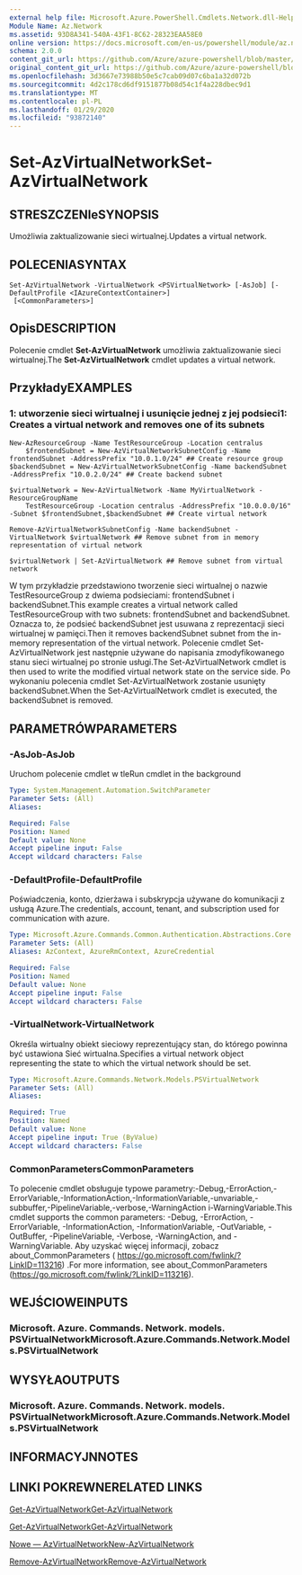 ```yaml
---
external help file: Microsoft.Azure.PowerShell.Cmdlets.Network.dll-Help.xml
Module Name: Az.Network
ms.assetid: 93D8A341-540A-43F1-8C62-28323EAA58E0
online version: https://docs.microsoft.com/en-us/powershell/module/az.network/set-azvirtualnetwork
schema: 2.0.0
content_git_url: https://github.com/Azure/azure-powershell/blob/master/src/Network/Network/help/Set-AzVirtualNetwork.md
original_content_git_url: https://github.com/Azure/azure-powershell/blob/master/src/Network/Network/help/Set-AzVirtualNetwork.md
ms.openlocfilehash: 3d3667e73988b50e5c7cab09d07c6ba1a32d072b
ms.sourcegitcommit: 4d2c178cd6df9151877b08d54c1f4a228dbec9d1
ms.translationtype: MT
ms.contentlocale: pl-PL
ms.lasthandoff: 01/29/2020
ms.locfileid: "93872140"
---
```

# <span data-ttu-id="04d8f-101">Set-AzVirtualNetwork</span><span class="sxs-lookup"><span data-stu-id="04d8f-101">Set-AzVirtualNetwork</span></span>

## <span data-ttu-id="04d8f-102">STRESZCZENIe</span><span class="sxs-lookup"><span data-stu-id="04d8f-102">SYNOPSIS</span></span>
<span data-ttu-id="04d8f-103">Umożliwia zaktualizowanie sieci wirtualnej.</span><span class="sxs-lookup"><span data-stu-id="04d8f-103">Updates a virtual network.</span></span>

## <span data-ttu-id="04d8f-104">POLECENIA</span><span class="sxs-lookup"><span data-stu-id="04d8f-104">SYNTAX</span></span>

```
Set-AzVirtualNetwork -VirtualNetwork <PSVirtualNetwork> [-AsJob] [-DefaultProfile <IAzureContextContainer>]
 [<CommonParameters>]
```

## <span data-ttu-id="04d8f-105">Opis</span><span class="sxs-lookup"><span data-stu-id="04d8f-105">DESCRIPTION</span></span>
<span data-ttu-id="04d8f-106">Polecenie cmdlet **Set-AzVirtualNetwork** umożliwia zaktualizowanie sieci wirtualnej.</span><span class="sxs-lookup"><span data-stu-id="04d8f-106">The **Set-AzVirtualNetwork** cmdlet updates a virtual network.</span></span>

## <span data-ttu-id="04d8f-107">Przykłady</span><span class="sxs-lookup"><span data-stu-id="04d8f-107">EXAMPLES</span></span>

### <span data-ttu-id="04d8f-108">1: utworzenie sieci wirtualnej i usunięcie jednej z jej podsieci</span><span class="sxs-lookup"><span data-stu-id="04d8f-108">1: Creates a virtual network and removes one of its subnets</span></span>
```
New-AzResourceGroup -Name TestResourceGroup -Location centralus
    $frontendSubnet = New-AzVirtualNetworkSubnetConfig -Name frontendSubnet -AddressPrefix "10.0.1.0/24" ## Create resource group
$backendSubnet = New-AzVirtualNetworkSubnetConfig -Name backendSubnet -AddressPrefix "10.0.2.0/24" ## Create backend subnet

$virtualNetwork = New-AzVirtualNetwork -Name MyVirtualNetwork -ResourceGroupName 
    TestResourceGroup -Location centralus -AddressPrefix "10.0.0.0/16" -Subnet $frontendSubnet,$backendSubnet ## Create virtual network

Remove-AzVirtualNetworkSubnetConfig -Name backendSubnet -VirtualNetwork $virtualNetwork ## Remove subnet from in memory representation of virtual network

$virtualNetwork | Set-AzVirtualNetwork ## Remove subnet from virtual network
```

<span data-ttu-id="04d8f-109">W tym przykładzie przedstawiono tworzenie sieci wirtualnej o nazwie TestResourceGroup z dwiema podsieciami: frontendSubnet i backendSubnet.</span><span class="sxs-lookup"><span data-stu-id="04d8f-109">This example creates a virtual network called TestResourceGroup with two subnets: frontendSubnet and backendSubnet.</span></span> <span data-ttu-id="04d8f-110">Oznacza to, że podsieć backendSubnet jest usuwana z reprezentacji sieci wirtualnej w pamięci.</span><span class="sxs-lookup"><span data-stu-id="04d8f-110">Then it removes backendSubnet subnet from the in-memory representation of the virtual network.</span></span> <span data-ttu-id="04d8f-111">Polecenie cmdlet Set-AzVirtualNetwork jest następnie używane do napisania zmodyfikowanego stanu sieci wirtualnej po stronie usługi.</span><span class="sxs-lookup"><span data-stu-id="04d8f-111">The Set-AzVirtualNetwork cmdlet is then used to write the modified virtual network state on the service side.</span></span> <span data-ttu-id="04d8f-112">Po wykonaniu polecenia cmdlet Set-AzVirtualNetwork zostanie usunięty backendSubnet.</span><span class="sxs-lookup"><span data-stu-id="04d8f-112">When the Set-AzVirtualNetwork cmdlet is executed, the backendSubnet is removed.</span></span>

## <span data-ttu-id="04d8f-113">PARAMETRÓW</span><span class="sxs-lookup"><span data-stu-id="04d8f-113">PARAMETERS</span></span>

### <span data-ttu-id="04d8f-114">-AsJob</span><span class="sxs-lookup"><span data-stu-id="04d8f-114">-AsJob</span></span>
<span data-ttu-id="04d8f-115">Uruchom polecenie cmdlet w tle</span><span class="sxs-lookup"><span data-stu-id="04d8f-115">Run cmdlet in the background</span></span>

```yaml
Type: System.Management.Automation.SwitchParameter
Parameter Sets: (All)
Aliases:

Required: False
Position: Named
Default value: None
Accept pipeline input: False
Accept wildcard characters: False
```

### <span data-ttu-id="04d8f-116">-DefaultProfile</span><span class="sxs-lookup"><span data-stu-id="04d8f-116">-DefaultProfile</span></span>
<span data-ttu-id="04d8f-117">Poświadczenia, konto, dzierżawa i subskrypcja używane do komunikacji z usługą Azure.</span><span class="sxs-lookup"><span data-stu-id="04d8f-117">The credentials, account, tenant, and subscription used for communication with azure.</span></span>

```yaml
Type: Microsoft.Azure.Commands.Common.Authentication.Abstractions.Core.IAzureContextContainer
Parameter Sets: (All)
Aliases: AzContext, AzureRmContext, AzureCredential

Required: False
Position: Named
Default value: None
Accept pipeline input: False
Accept wildcard characters: False
```

### <span data-ttu-id="04d8f-118">-VirtualNetwork</span><span class="sxs-lookup"><span data-stu-id="04d8f-118">-VirtualNetwork</span></span>
<span data-ttu-id="04d8f-119">Określa wirtualny obiekt sieciowy reprezentujący stan, do którego powinna być ustawiona Sieć wirtualna.</span><span class="sxs-lookup"><span data-stu-id="04d8f-119">Specifies a virtual network object representing the state to which the virtual network should be set.</span></span>

```yaml
Type: Microsoft.Azure.Commands.Network.Models.PSVirtualNetwork
Parameter Sets: (All)
Aliases:

Required: True
Position: Named
Default value: None
Accept pipeline input: True (ByValue)
Accept wildcard characters: False
```

### <span data-ttu-id="04d8f-120">CommonParameters</span><span class="sxs-lookup"><span data-stu-id="04d8f-120">CommonParameters</span></span>
<span data-ttu-id="04d8f-121">To polecenie cmdlet obsługuje typowe parametry:-Debug,-ErrorAction,-ErrorVariable,-InformationAction,-InformationVariable,-unvariable,-subbuffer,-PipelineVariable,-verbose,-WarningAction i-WarningVariable.</span><span class="sxs-lookup"><span data-stu-id="04d8f-121">This cmdlet supports the common parameters: -Debug, -ErrorAction, -ErrorVariable, -InformationAction, -InformationVariable, -OutVariable, -OutBuffer, -PipelineVariable, -Verbose, -WarningAction, and -WarningVariable.</span></span> <span data-ttu-id="04d8f-122">Aby uzyskać więcej informacji, zobacz about_CommonParameters ( https://go.microsoft.com/fwlink/?LinkID=113216) .</span><span class="sxs-lookup"><span data-stu-id="04d8f-122">For more information, see about_CommonParameters (https://go.microsoft.com/fwlink/?LinkID=113216).</span></span>

## <span data-ttu-id="04d8f-123">WEJŚCIOWE</span><span class="sxs-lookup"><span data-stu-id="04d8f-123">INPUTS</span></span>

### <span data-ttu-id="04d8f-124">Microsoft. Azure. Commands. Network. models. PSVirtualNetwork</span><span class="sxs-lookup"><span data-stu-id="04d8f-124">Microsoft.Azure.Commands.Network.Models.PSVirtualNetwork</span></span>

## <span data-ttu-id="04d8f-125">WYSYŁA</span><span class="sxs-lookup"><span data-stu-id="04d8f-125">OUTPUTS</span></span>

### <span data-ttu-id="04d8f-126">Microsoft. Azure. Commands. Network. models. PSVirtualNetwork</span><span class="sxs-lookup"><span data-stu-id="04d8f-126">Microsoft.Azure.Commands.Network.Models.PSVirtualNetwork</span></span>

## <span data-ttu-id="04d8f-127">INFORMACYJN</span><span class="sxs-lookup"><span data-stu-id="04d8f-127">NOTES</span></span>

## <span data-ttu-id="04d8f-128">LINKI POKREWNE</span><span class="sxs-lookup"><span data-stu-id="04d8f-128">RELATED LINKS</span></span>

[<span data-ttu-id="04d8f-129">Get-AzVirtualNetwork</span><span class="sxs-lookup"><span data-stu-id="04d8f-129">Get-AzVirtualNetwork</span></span>](./Get-AzVirtualNetwork.md)

[<span data-ttu-id="04d8f-130">Get-AzVirtualNetwork</span><span class="sxs-lookup"><span data-stu-id="04d8f-130">Get-AzVirtualNetwork</span></span>](./Get-AzVirtualNetwork.md)

[<span data-ttu-id="04d8f-131">Nowe — AzVirtualNetwork</span><span class="sxs-lookup"><span data-stu-id="04d8f-131">New-AzVirtualNetwork</span></span>](./New-AzVirtualNetwork.md)

[<span data-ttu-id="04d8f-132">Remove-AzVirtualNetwork</span><span class="sxs-lookup"><span data-stu-id="04d8f-132">Remove-AzVirtualNetwork</span></span>](./Remove-AzVirtualNetwork.md)


